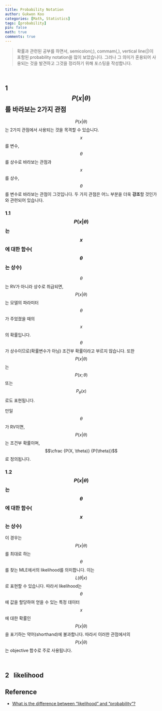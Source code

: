 ```yaml
---
title: Probability Notation
author: Gukwon Koo
categories: [Math, Statistics]
tags: [probability]
pin: false
math: true
comments: true
---
```


> 확률과 관련된 공부를 하면서, semicolon(;), commam(,), vertical line(\|)이 포함된 probability notation을 많이 보았습니다. 그러나 그 의미가 혼용되어 사용되는 것을 발견하고 그것을 정리하기 위해 포스팅을 작성합니다.

<br/>

## 1 &nbsp; $$P(x\vert\theta)$$를 바라보는 2가지 관점
$$P(x\vert\theta)$$는 2가지 관점에서 사용되는 것을 목격할 수 있습니다. $$x$$를 변수, $$\theta$$를 상수로 바라보는 관점과 $$x$$를 상수, $$
\theta$$를 변수로 바라보는 관점이 그것입니다. 두 가지 관점은 어느 부분을 더욱 **강조**할 것인가와 관련되어 있습니다.


### 1.1 &nbsp; $$P(x\vert\theta)$$는 $$x$$에 대한 함수($$\theta$$는 상수)

$$\theta$$는 RV가 아니라 상수로 취급되면, $$P(x\vert\theta)$$는 모델의 파라미터 $$\theta$$가 주었졌을 때의 $$x$$의 확률입니다. $$\theta$$가 상수이므로(확률변수가 아님) 조건부 확률이라고 부르지 않습니다. 또한 $$P(x\vert\theta)$$는 $$P(x;\theta)$$ 또는 $$P_{\theta}(x)$$로도 표현됩니다.

만일 $$\theta$$가 RV이면, $$P(x\vert\theta)$$는 조건부 확률이며, $$\cfrac {P(X, \theta)} {P(\theta)}$$로 정의됩니다.

### 1.2 &nbsp; $$P(x\vert\theta)$$는 $$\theta$$에 대한 함수($$x$$는 상수)

이 경우는 $$P(x\vert\theta)$$를 최대로 하는 $$\theta$$를 찾는 MLE에서의 likelihood를 의미합니다. 이는 $$L(\theta\vert x)$$로 표현할 수 있습니다. 따라서 likelihood는 $$\theta$$에 값을 할당하여 얻을 수 있는 특정 데이터 $$x$$에 대한 확률인 $$P(x\vert\theta)$$을 표기하는 약어(shorthand)에 불과합니다. 따라서 이러한 관점에서의 $$P(x\vert\theta)$$는 objective 함수로 주로 사용됩니다.

<br/>

## 2 &nbsp; likelihood

## Reference
- [What is the difference between “likelihood” and “probability”?](https://stats.stackexchange.com/questions/2641/what-is-the-difference-between-likelihood-and-probability)